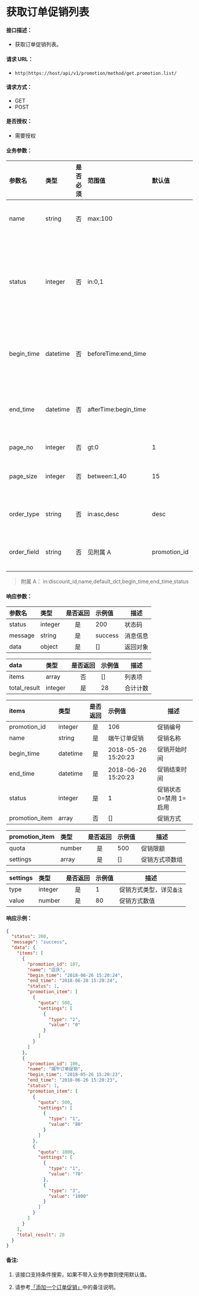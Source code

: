 # 获取订单促销列表

#### 接口描述：
- 获取订单促销列表。

#### 请求 URL：
- `http|https://host/api/v1/promotion/method/get.promotion.list/`

#### 请求方式：
- GET
- POST

#### 是否授权：
- 需要授权

#### 业务参数：
|参数名|类型|是否必须|范围值|默认值|示例值|描述|
|:----|:---|:---:|:-----|:-----|:-----|-----|
|name |string |否 |max:100 | |店庆 |促销名称 |
|status |integer |否 |in:0,1 | |1 |促销状态 0=禁用 1=启用 |
|begin_time |datetime |否 |beforeTime:end_time | |2018-06-01 00:00:00 |促销开始时间 |
|end_time |datetime |否 |afterTime:begin_time | |2018-06-30 00:00:00 |促销结束时间 |
|page_no |integer |否 |gt:0 |1 |1 |页码 |
|page_size |integer |否 |between:1,40 |15 |15 |每页数量 |
|order_type |string |否 |in:asc,desc |desc |asc |排序方式 |
|order_field |string |否 |见附属 A |promotion_id |status |排序字段 |

> 附属 A：
in:discount_id,name,default_dct,begin_time,end_time,status

#### 响应参数：
|参数名|类型|是否返回|示例值|描述|
|:-----|:-----|:---:|:-----|-----|
|status |integer |是 |200 |状态码 |
|message |string |是 |success |消息信息 |
|data |object |是 |[] |返回对象 |

|data|类型|是否返回|示例值|描述|
|:-----|:-----|:---:|:-----|-----|
|items |array |否 |[] |列表项 |
|total_result |integer |是 |28 |合计计数 |

|items|类型|是否返回|示例值|描述|
|:-----|:-----|:---:|:-----|-----|
|promotion_id |integer |是 |106 |促销编号 |
|name |string |是 |端午订单促销 |促销名称 |
|begin_time |datetime |是 |2018-05-26 15:20:23 |促销开始时间 |
|end_time |datetime |是 |2018-06-26 15:20:23 |促销结束时间 |
|status |integer |是 |1 |促销状态 0=禁用 1=启用 |
|promotion_item |array |否 |[] |促销方式 |

|promotion_item|类型|是否返回|示例值|描述|
|:-----|:-----|:---:|:-----|-----|
|quota |number |是 |500 |促销限额 |
|settings |array |是 |[] |促销方式项数组 |

|settings|类型|是否返回|示例值|描述|
|:-----|:-----|:---:|:-----|-----|
|type |integer |是 |1 |促销方式类型，详见`备注` |
|value |number |是 |80 |促销方式数值 |

#### 响应示例：
```json
{
  "status": 200,
  "message": "success",
  "data": {
    "items": [
      {
        "promotion_id": 107,
        "name": "店庆",
        "begin_time": "2018-06-26 15:20:24",
        "end_time": "2018-06-28 15:20:24",
        "status": 1,
        "promotion_item": [
          {
            "quota": 500,
            "settings": [
              {
                "type": "2",
                "value": "0"
              }
            ]
          }
        ]
      },
      {
        "promotion_id": 106,
        "name": "端午订单促销",
        "begin_time": "2018-05-26 15:20:23",
        "end_time": "2018-06-26 15:20:23",
        "status": 1,
        "promotion_item": [
          {
            "quota": 500,
            "settings": [
              {
                "type": "1",
                "value": "80"
              }
            ]
          },
          {
            "quota": 1000,
            "settings": [
              {
                "type": "1",
                "value": "70"
              },
              {
                "type": "3",
                "value": "1000"
              }
            ]
          }
        ]
      }
    ],
    "total_result": 28
  }
}
```

#### 备注:
1. 该接口支持条件搜索，如果不带入业务参数则使用默认值。

2. 请参考[「添加一个订单促销」](https://doc.careyshop.cn/docs/admin_api/a-21523337289 "「添加一个订单促销」")中的备注说明。